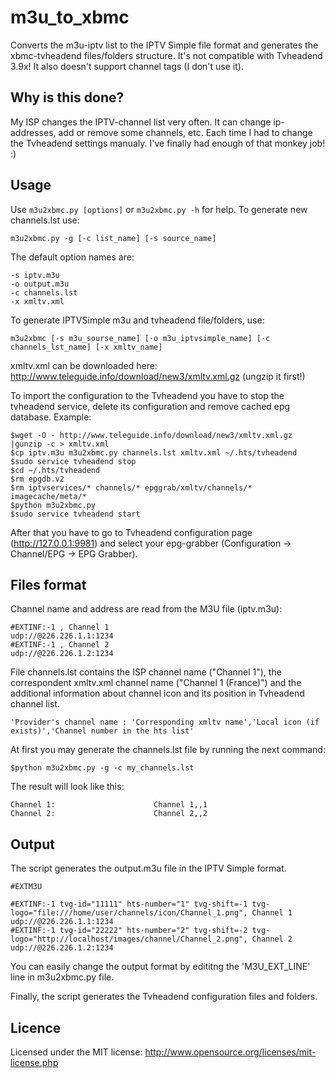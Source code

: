 m3u_to_xbmc
===========

Converts the m3u-iptv list to the IPTV Simple file format and generates the xbmc-tvheadend files/folders structure.
It's not compatible with Tvheadend 3.9x! It also doesn't support channel tags (I don't use it).

Why is this done?
-----------------

My ISP changes the IPTV-channel list very often. It can change ip-addresses, add or remove some channels, etc.
Each time I had to change the Tvheadend settings manualy. I've finally had enough of that monkey job! :)

Usage
-----

Use ``m3u2xbmc.py [options]`` or ``m3u2xbmc.py -h`` for help.
To generate new channels.lst use:
    
    m3u2xbmc.py -g [-c list_name] [-s source_name] 

The default option names are:
    
    -s iptv.m3u
    -o output.m3u
    -c channels.lst
    -x xmltv.xml

To generate IPTVSimple m3u and tvheadend file/folders, use:
    
    m3u2xbmc [-s m3u_sourse_name] [-o m3u_iptvsimple_name] [-c channels_lst_name] [-x xmltv_name]

xmltv.xml can be downloaded here: http://www.teleguide.info/download/new3/xmltv.xml.gz (ungzip it first!)

To import the configuration to the Tvheadend you have to stop the tvheadend service, delete its configuration and remove cached epg database.
Example:

    $wget -O - http://www.teleguide.info/download/new3/xmltv.xml.gz |gunzip -c > xmltv.xml
    $cp iptv.m3u m3u2xbmc.py channels.lst xmltv.xml ~/.hts/tvheadend
    $sudo service tvheadend stop
    $cd ~/.hts/tvheadend
    $rm epgdb.v2
    $rm iptvservices/* channels/* epggrab/xmltv/channels/* imagecache/meta/*
    $python m3u2xbmc.py
    $sudo service tvheadend start

After that you have to go to Tvheadend configuration page (http://127.0.0.1:9981) and select your epg-grabber
(Configuration -> Channel/EPG -> EPG Grabber).

Files format
------------

Channel name and address are read from the M3U file (iptv.m3u):

    #EXTINF:-1 , Channel 1
    udp://@226.226.1.1:1234
    #EXTINF:-1 , Channel 2
    udp://@226.226.1.2:1234

File channels.lst contains the ISP channel name ("Channel 1"), the correspondent xmltv.xml channel name ("Channel 1 (France)") and the additional
information about channel icon and its position in Tvheadend channel list.

    'Provider's channel name : 'Corresponding xmltv name','Local icon (if exists)','Channel number in the hts list'

At first you may generate the channels.lst file by running the next command:
    
    $python m3u2xbmc.py -g -c my_channels.lst

The result will look like this:
    
    Channel 1:                      Channel 1,,1
    Channel 2:                      Channel 2,,2

Output
------

The script generates the output.m3u file in the IPTV Simple format. 

    #EXTM3U

    #EXTINF:-1 tvg-id="11111" hts-number="1" tvg-shift=-1 tvg-logo="file:///home/user/channels/icon/Channel_1.png", Channel 1
    udp://@226.226.1.1:1234
    #EXTINF:-1 tvg-id="22222" hts-number="2" tvg-shift=-2 tvg-logo="http://localhost/images/channel/Channel_2.png", Channel 2
    udp://@226.226.1.2:1234

You can easily change the output format by edititng the 'M3U_EXT_LINE' line in m3u2xbmc.py file.

Finally, the script generates the Tvheadend configuration files and folders.

Licence
-------

Licensed under the MIT license: http://www.opensource.org/licenses/mit-license.php

